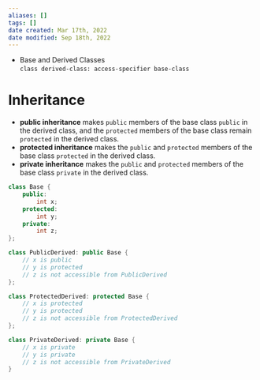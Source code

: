 ```yaml
---
aliases: []
tags: []
date created: Mar 17th, 2022
date modified: Sep 18th, 2022
---
```

- Base and Derived Classes  
`class derived-class: access-specifier base-class`

# Inheritance
- **public inheritance** makes `public` members of the base class `public` in the derived class, and the `protected` members of the base class remain `protected` in the derived class.
- **protected inheritance** makes the `public` and `protected` members of the base class `protected` in the derived class.
- **private inheritance** makes the `public` and `protected` members of the base class `private` in the derived class.

```cpp
class Base {
    public:
        int x;
    protected:
        int y;
    private:
        int z;
};

class PublicDerived: public Base {
    // x is public
    // y is protected
    // z is not accessible from PublicDerived
};

class ProtectedDerived: protected Base {
    // x is protected
    // y is protected
    // z is not accessible from ProtectedDerived
};

class PrivateDerived: private Base {
    // x is private
    // y is private
    // z is not accessible from PrivateDerived
}
```